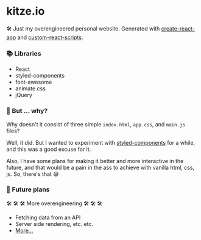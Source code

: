 # kitze.io

🛠 Just my overengineered personal website.
Generated with [create-react-app](https://github.com/facebookincubator/create-react-app) and [custom-react-scripts](https://www.npmjs.com/package/custom-react-scripts).

### 📚 Libraries
* React
* styled-components
* font-awesome
* animate.css
* jQuery

### 🤔 But ... why?
Why doesn't it consist of three simple ```index.html```, ```app.css```, and ```main.js``` files?

Well, it did. But I wanted to experiment with [styled-components](https://github.com/styled-components/styled-components) for a while, and this was a good excuse for it.

Also, I have some plans for making it better and more interactive in the future, and that would be a pain in the ass to achieve with vanilla html, css, js. So, there's that 😅

### 🔮 Future plans
🛠 🛠 🛠 More overengineering 🛠 🛠 🛠

* Fetching data from an API
* Server side rendering, etc. etc.
* [More...](https://github.com/kitze/kitze.io/issues)